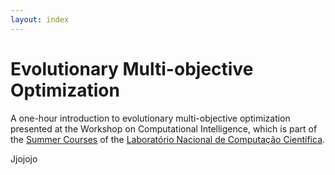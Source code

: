 ```yaml
---
layout: index
---
```


# Evolutionary Multi-objective Optimization

A one-hour introduction to evolutionary multi-objective optimization presented at the Workshop on Computational Intelligence, which is part of the [Summer Courses](http://www.lncc.br/eventoSeminario/eventoconsultar.php?idt_evento=323&vAno=2007&vVoltar=off) of the [Laboratório Nacional de Computação Científica](http://lncc.br).

Jjojojo
